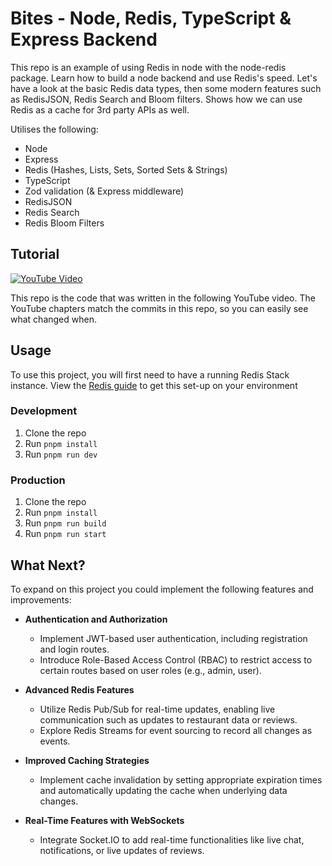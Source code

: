 # Bites - Node, Redis, TypeScript & Express Backend

This repo is an example of using Redis in node with the node-redis package. Learn how to build a node backend and use Redis's speed. Let's have a look at the basic Redis data types, then some modern features such as RedisJSON, Redis Search and Bloom filters. Shows how we can use Redis as a cache for 3rd party APIs as well.

Utilises the following:

- Node
- Express
- Redis (Hashes, Lists, Sets, Sorted Sets & Strings)
- TypeScript
- Zod validation (& Express middleware)
- RedisJSON
- Redis Search
- Redis Bloom Filters

## Tutorial

[![YouTube Video](https://img.youtube.com/vi/dQV0xzOeGzU/0.jpg)](https://youtu.be/dQV0xzOeGzU)

This repo is the code that was written in the following YouTube video. The YouTube chapters match the commits in this repo, so you can easily see what changed when.

## Usage

To use this project, you will first need to have a running Redis Stack instance. View the [Redis guide](https://redis.io/docs/latest/operate/oss_and_stack/install/) to get this set-up on your environment

### Development

1. Clone the repo
2. Run `pnpm install`
3. Run `pnpm run dev`

### Production

1. Clone the repo
2. Run `pnpm install`
3. Run `pnpm run build`
4. Run `pnpm run start`

## What Next?

To expand on this project you could implement the following features and improvements:

- **Authentication and Authorization**

  - Implement JWT-based user authentication, including registration and login routes.
  - Introduce Role-Based Access Control (RBAC) to restrict access to certain routes based on user roles (e.g., admin, user).

- **Advanced Redis Features**

  - Utilize Redis Pub/Sub for real-time updates, enabling live communication such as updates to restaurant data or reviews.
  - Explore Redis Streams for event sourcing to record all changes as events.

- **Improved Caching Strategies**

  - Implement cache invalidation by setting appropriate expiration times and automatically updating the cache when underlying data changes.

- **Real-Time Features with WebSockets**
  - Integrate Socket.IO to add real-time functionalities like live chat, notifications, or live updates of reviews.
